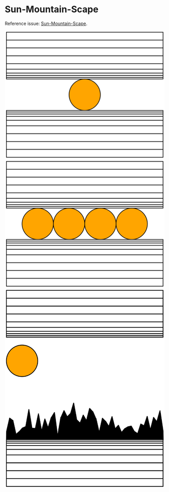 # Sun-Mountain-Scape

Reference issue:
[Sun-Mountain-Scape](https://github.com/silky/fashion/issues/146).


![](images/a.svg)
![](images/b.svg)
![](images/c.svg)
